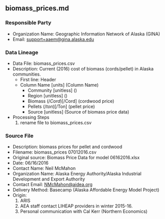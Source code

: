 ## biomass_prices.md

### Responsible Party
  * Organization Name: Geographic Information Network of Alaska (GINA)
  * Email: support+aaem@gina.alaska.edu

### Data Lineage
  * Data File: biomass_prices.csv
  * Description: Current (2016) cost of biomass (cords/pellet) in Alaska communities.
    * First line: Header
    * Column Name [units] (Column Name)
      * Community [unitless] ()
      * Region [unitless] ()
      * Biomass ($/Cord) [$/Cord] (cordwood price)
      * Pellets ($/ton) [$/Ton] (pellet price)
      * Source [unitless] (Source of biomass price data)
  * Processing Steps
    1. rename file to biomass_prices.csv
    
### Source File
  * Description: biomass prices for pellet and cordwood
  * Filename: biomass_prices 07012016.csv
  * Original source: Biomass Price Data for model 06162016.xlsx
  * Date: 06/16/2016
  * Contact Name: Neil McMahon
  * Organization Name: Alaska Energy Authority/Alaska Industrial Development and Export Authority
  * Contact Email: NMcMahon@aidea.org
  * Delivery Method: Basecamp (Alaska Affordable Energy Model Project)
  * Origin:  
    1. ARIS
    2. AEA staff contact LIHEAP providers in winter 2015-16.
    3. Personal communication with Cal Kerr (Northern Economics)
    
